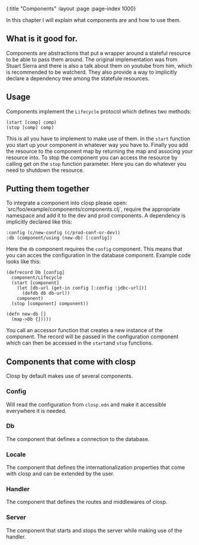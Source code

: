 {:title "Components"
 :layout :page
 :page-index 1000}

In this chapter I will explain what components are and how to use them.

## What is it good for.

Components are abstractions that put a wrapper around a stateful resource to be able to pass them around. The original
implementation was from Stuart Sierra and there is also a talk about them on youtube from him, which is recommended
to be watcherd.
They also provide a way to implicitly declare a dependency tree among the statefule resources.


## Usage

Components implement the `Lifecycle` protocol which defines two methods:

    (start [comp] comp)
    (stop [comp] comp)

This is all you have to implement to make use of them. In the `start` function you start up your component in whatever
way you have to. Finally you add the resource to the component map by returning the map and associng your resource into.
To stop the component you can access the resource by calling get on the `stop` function parameter. Here you can do whatever
you need to shutdown the resource.

## Putting them together

To integrate a component into closp please open: ´src/foo/example/components/components.clj`, require the appropriate
namespace and add it to the dev and prod components.
A dependency is implicitly declared like this:

    :config (c/new-config (c/prod-conf-or-dev))
    :db (component/using (new-db) [:config])

Here the `db` component requires the `config` component. This means that you can acces the configuration in the database
component. Example code looks like this:

    (defrecord Db [config]
      component/Lifecycle
      (start [component]
        (let [db-url (get-in config [:config :jdbc-url])]
          (defdb db db-url))
        component)
      (stop [component] component))

    (defn new-db []
      (map->Db {}))))

You call an accessor function that creates a new instance of the component. The record will be passed in the configuration
component which can then be accessed in the `start`and `stop` functions.

## Components that come with closp

Closp by default makes use of several components.

### Config

Will read the configuration from `closp.edn` and make it accessible everywhere it is needed.

### Db

The component that defines a connection to the database.

### Locale

The component that defines the internationalization properties that come with closp and can be extended by the user.

### Handler

The component that defines the routes and middlewares of closp.

### Server

The component that starts and stops the server while making use of the handler.
